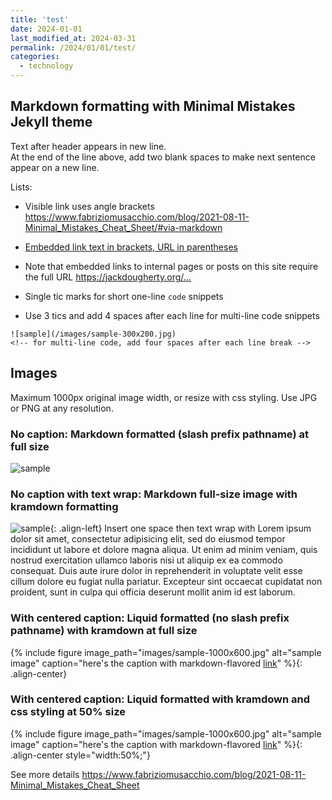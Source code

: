 ```yaml
---
title: 'test'
date: 2024-01-01
last_modified_at: 2024-03-31
permalink: /2024/01/01/test/
categories:
  - technology
---
```

## Markdown formatting with Minimal Mistakes Jekyll theme
Text after header appears in new line.  
At the end of the line above, add two blank spaces to make next sentence appear on a new line.

Lists:  
- Visible link uses angle brackets <https://www.fabriziomusacchio.com/blog/2021-08-11-Minimal_Mistakes_Cheat_Sheet/#via-markdown>
- [Embedded link text in brackets, URL in parentheses](http://google.com)
- Note that embedded links to internal pages or posts on this site require the full URL <https://jackdougherty.org/...>

- Single tic marks for short one-line `code` snippets
- Use 3 tics and add 4 spaces after each line for multi-line code snippets
```
![sample](/images/sample-300x200.jpg)    
<!-- for multi-line code, add four spaces after each line break -->
```

## Images
Maximum 1000px original image width, or resize with css styling. Use JPG or PNG at any resolution.

### No caption: Markdown formatted (slash prefix pathname) at full size
![sample](/images/sample-300x200.jpg)

### No caption with text wrap: Markdown full-size image with kramdown formatting
![sample](/images/sample-300x200.jpg){: .align-left} Insert one space then text wrap with Lorem ipsum dolor sit amet, consectetur adipisicing elit, sed do eiusmod tempor incididunt ut labore et dolore magna aliqua. Ut enim ad minim veniam, quis nostrud exercitation ullamco laboris nisi ut aliquip ex ea commodo consequat. Duis aute irure dolor in reprehenderit in voluptate velit esse cillum dolore eu fugiat nulla pariatur. Excepteur sint occaecat cupidatat non proident, sunt in culpa qui officia deserunt mollit anim id est laborum.

### With centered caption: Liquid formatted (no slash prefix pathname) with kramdown at full size
{% include figure image_path="images/sample-1000x600.jpg" alt="sample image" caption="here's the caption with markdown-flavored [link](https://handsondataviz.org)" %}{: .align-center}

### With centered caption: Liquid formatted with kramdown and css styling at 50% size
{% include figure image_path="images/sample-1000x600.jpg" alt="sample image" caption="here's the caption with markdown-flavored [link](https://handsondataviz.org)" %}{: .align-center style="width:50%;"}

See more details <https://www.fabriziomusacchio.com/blog/2021-08-11-Minimal_Mistakes_Cheat_Sheet>
